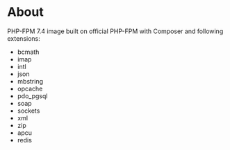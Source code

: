 # About

PHP-FPM 7.4 image built on official PHP-FPM with Composer and following extensions:
* bcmath
* imap
* intl
* json
* mbstring
* opcache
* pdo_pgsql
* soap
* sockets
* xml
* zip
* apcu
* redis 
